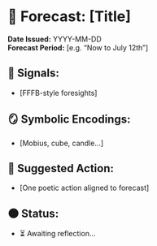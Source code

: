# 🔮 Forecast: [Title]
**Date Issued:** YYYY-MM-DD  
**Forecast Period:** [e.g. “Now to July 12th”]

## 🧠 Signals:
- [FFFB-style foresights]

## 🪞 Symbolic Encodings:
- [Mobius, cube, candle...]

## 🔧 Suggested Action:
- [One poetic action aligned to forecast]

## 🌑 Status:
- ⏳ Awaiting reflection...
